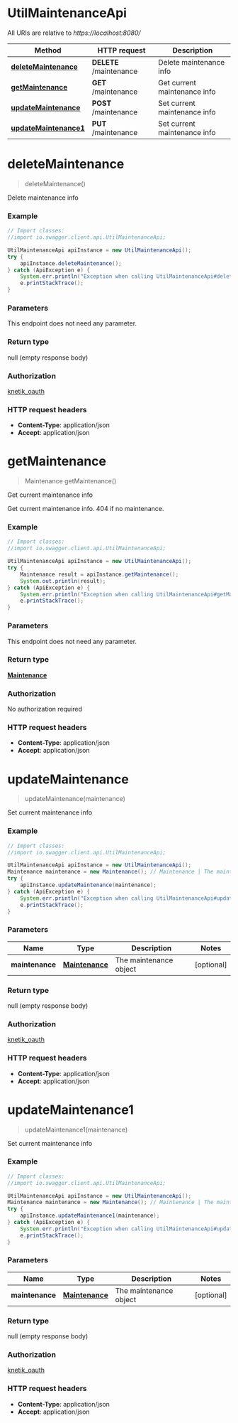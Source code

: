 # UtilMaintenanceApi

All URIs are relative to *https://localhost:8080/*

Method | HTTP request | Description
------------- | ------------- | -------------
[**deleteMaintenance**](UtilMaintenanceApi.md#deleteMaintenance) | **DELETE** /maintenance | Delete maintenance info
[**getMaintenance**](UtilMaintenanceApi.md#getMaintenance) | **GET** /maintenance | Get current maintenance info
[**updateMaintenance**](UtilMaintenanceApi.md#updateMaintenance) | **POST** /maintenance | Set current maintenance info
[**updateMaintenance1**](UtilMaintenanceApi.md#updateMaintenance1) | **PUT** /maintenance | Set current maintenance info


<a name="deleteMaintenance"></a>
# **deleteMaintenance**
> deleteMaintenance()

Delete maintenance info

### Example
```java
// Import classes:
//import io.swagger.client.api.UtilMaintenanceApi;

UtilMaintenanceApi apiInstance = new UtilMaintenanceApi();
try {
    apiInstance.deleteMaintenance();
} catch (ApiException e) {
    System.err.println("Exception when calling UtilMaintenanceApi#deleteMaintenance");
    e.printStackTrace();
}
```

### Parameters
This endpoint does not need any parameter.

### Return type

null (empty response body)

### Authorization

[knetik_oauth](../README.md#knetik_oauth)

### HTTP request headers

 - **Content-Type**: application/json
 - **Accept**: application/json

<a name="getMaintenance"></a>
# **getMaintenance**
> Maintenance getMaintenance()

Get current maintenance info

Get current maintenance info. 404 if no maintenance.

### Example
```java
// Import classes:
//import io.swagger.client.api.UtilMaintenanceApi;

UtilMaintenanceApi apiInstance = new UtilMaintenanceApi();
try {
    Maintenance result = apiInstance.getMaintenance();
    System.out.println(result);
} catch (ApiException e) {
    System.err.println("Exception when calling UtilMaintenanceApi#getMaintenance");
    e.printStackTrace();
}
```

### Parameters
This endpoint does not need any parameter.

### Return type

[**Maintenance**](Maintenance.md)

### Authorization

No authorization required

### HTTP request headers

 - **Content-Type**: application/json
 - **Accept**: application/json

<a name="updateMaintenance"></a>
# **updateMaintenance**
> updateMaintenance(maintenance)

Set current maintenance info

### Example
```java
// Import classes:
//import io.swagger.client.api.UtilMaintenanceApi;

UtilMaintenanceApi apiInstance = new UtilMaintenanceApi();
Maintenance maintenance = new Maintenance(); // Maintenance | The maintenance object
try {
    apiInstance.updateMaintenance(maintenance);
} catch (ApiException e) {
    System.err.println("Exception when calling UtilMaintenanceApi#updateMaintenance");
    e.printStackTrace();
}
```

### Parameters

Name | Type | Description  | Notes
------------- | ------------- | ------------- | -------------
 **maintenance** | [**Maintenance**](Maintenance.md)| The maintenance object | [optional]

### Return type

null (empty response body)

### Authorization

[knetik_oauth](../README.md#knetik_oauth)

### HTTP request headers

 - **Content-Type**: application/json
 - **Accept**: application/json

<a name="updateMaintenance1"></a>
# **updateMaintenance1**
> updateMaintenance1(maintenance)

Set current maintenance info

### Example
```java
// Import classes:
//import io.swagger.client.api.UtilMaintenanceApi;

UtilMaintenanceApi apiInstance = new UtilMaintenanceApi();
Maintenance maintenance = new Maintenance(); // Maintenance | The maintenance object
try {
    apiInstance.updateMaintenance1(maintenance);
} catch (ApiException e) {
    System.err.println("Exception when calling UtilMaintenanceApi#updateMaintenance1");
    e.printStackTrace();
}
```

### Parameters

Name | Type | Description  | Notes
------------- | ------------- | ------------- | -------------
 **maintenance** | [**Maintenance**](Maintenance.md)| The maintenance object | [optional]

### Return type

null (empty response body)

### Authorization

[knetik_oauth](../README.md#knetik_oauth)

### HTTP request headers

 - **Content-Type**: application/json
 - **Accept**: application/json

